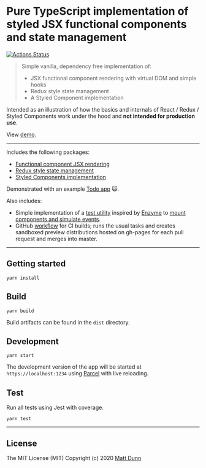 # Pure TypeScript implementation of styled JSX functional components and state management

[![Actions Status](https://github.com/matt-dunn/demo-state-styled-render/workflows/CI/badge.svg)](https://github.com/matt-dunn/demo-state-styled-render/actions)

> Simple vanilla, dependency free implementation of:
>
> - JSX functional component rendering with virtual DOM and simple hooks
> - Redux style state management
> - A Styled Component implementation

Intended as an illustration of how the basics and internals of React / Redux / Styled Components work under the hood
and **not intended for production use**.

View [demo](https://matt-dunn.github.io/demo-state-styled-render/).

---

Includes the following packages:

- [Functional component JSX rendering](./packages/render)
- [Redux style state management](./packages/state)
- [Styled Components implementation](./packages/myStyled)

Demonstrated with an example [Todo app](./src) 🙀.

Also includes:

- Simple implementation of a [test utility](./packages/render/test-utils/mount.ts) inspired by [Enzyme](https://enzymejs.github.io/enzyme/) to 
  [mount components and simulate events](./src/components/Todos/__tests__/Todo.spec.tsx).
- GitHub [workflow](./.github/workflows/ci.yml) for CI builds; runs the usual tasks and creates 
  sandboxed preview distributions hosted on gh-pages for each pull request and merges into master.
  
---

## Getting started

```shell script
yarn install
```

## Build

```shell script
yarn build
```

Build artifacts can be found in the ```dist``` directory.
 
## Development

```shell script
yarn start
```

The development version of the app will be started at ```https://localhost:1234``` using [Parcel](https://parceljs.org/)
with live reloading.

## Test

Run all tests using Jest with coverage.

```shell script
yarn test
```

---

## License

The MIT License (MIT) Copyright (c) 2020 [Matt Dunn](https://matt-dunn.github.io/)
